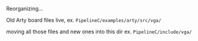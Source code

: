 Reorganizing...

Old Arty board files live, ex.
`PipelineC/examples/arty/src/vga/`

moving all those files and new ones into this dir 
ex. `PipelineC/include/vga/`